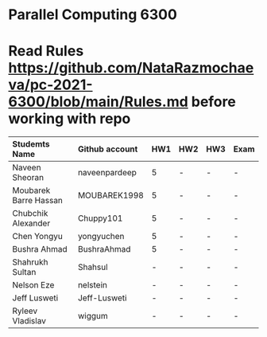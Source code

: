 # Parallel Computing 6300

# Read Rules https://github.com/NataRazmochaeva/pc-2021-6300/blob/main/Rules.md before working with repo

|Studemts Name         | Github account| HW1 | HW2 | HW3 | Exam|
|:---------------------|:--------------|:----|:----|:----|:----|
|Naveen Sheoran        | naveenpardeep |5    |-    |-    |-    |
|Moubarek Barre Hassan | MOUBAREK1998  |5    |-    |-    |-    |
|Chubchik Alexander    | Chuppy101     |5    |-    |-    |-    |
|Chen Yongyu           | yongyuchen    |5    |-    |-    |-    |
|Bushra Ahmad          | BushraAhmad   |5    |-    |-    |-    |
|Shahrukh Sultan       | Shahsul       |-    |-    |-    |-    |
|Nelson Eze            | nelstein      |-    |-    |-    |-    |
|Jeff Lusweti          | Jeff-Lusweti  |-    |-    |-    |-    |
|Ryleev Vladislav      | wiggum        |-    |-    |-    |-    |
